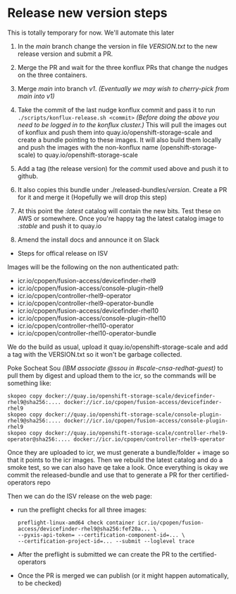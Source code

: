# Release new version steps

This is totally temporary for now. We'll automate this later

1. In the *main* branch change the version in file *VERSION.txt* to the new release version and submit a PR.

1. Merge the PR and wait for the three konflux PRs that change the nudges on the three containers.

1. Merge *main* into branch *v1*. _(Eventually we may wish to cherry-pick from main into v1)_

1. Take the commit of the last nudge konflux commit and pass it to
   run `./scripts/konflux-release.sh <commit>`
   _(Before doing the above you need to be logged in to the konflux cluster.)_
   This will pull the images out of konflux and push them into quay.io/openshift-storage-scale
   and create a bundle pointing to these images.
   It will also build them locally and push the images with the non-konflux name (openshift-storage-scale)
   to quay.io/openshift-storage-scale

1. Add a tag (the release version) for the *commit* used above and push it to github.

1. It also copies this bundle under ./released-bundles/*version*. Create a PR for it and merge it
   (Hopefully we will drop this step)

1. At this point the *:latest* catalog will contain the new bits. Test these on
   AWS or somewhere. Once you're happy tag the latest catalog image to *:stable* and push it
   to quay.io

1. Amend the install docs and announce it on Slack

- Steps for offical release on ISV

Images will be the following on the non authenticated path:

- icr.io/cpopen/fusion-access/devicefinder-rhel9
- icr.io/cpopen/fusion-access/console-plugin-rhel9
- icr.io/cpopen/controller-rhel9-operator
- icr.io/cpopen/controller-rhel9-operator-bundle
- icr.io/cpopen/fusion-access/devicefinder-rhel10
- icr.io/cpopen/fusion-access/console-plugin-rhel10
- icr.io/cpopen/controller-rhel10-operator
- icr.io/cpopen/controller-rhel10-operator-bundle

We do the build as usual, upload it quay.io/openshift-storage-scale and add a
tag with the VERSION.txt so it won't be garbage collected.

Poke Socheat Sou _(IBM associate @ssou in #scale-cnsa-redhat-guest)_ to pull them by digest and upload them to the icr, so the commands will
be something like:
```
skopeo copy docker://quay.io/openshift-storage-scale/devicefinder-rhel9@sha256:.... docker://icr.io/cpopen/fusion-access/devicefinder-rhel9
skopeo copy docker://quay.io/openshift-storage-scale/console-plugin-rhel9@sha256:.... docker://icr.io/cpopen/fusion-access/console-plugin-rhel9
skopeo copy docker://quay.io/openshift-storage-scale/controller-rhel9-operator@sha256:.... docker://icr.io/cpopen/controller-rhel9-operator
```
Once they are uploaded to icr, we must generate a bundle/folder + image so that it points to the icr images.
Then we rebuild the latest catalog and do a smoke test, so we can also have qe take a look. Once everything is okay
we commit the released-bundle and use that to generate a PR for ther certified-operators repo

Then we can do the ISV release on the web page:

- run the preflight checks for all three images:
  ```
  preflight-linux-amd64 check container icr.io/cpopen/fusion-access/devicefinder-rhel9@sha256:fef20a... \
  --pyxis-api-token= --certification-component-id=... \
  --certification-project-id=... --submit --loglevel trace
  ```

- After the preflight is submitted we can create the PR to the certified-operators

- Once the PR is merged we can publish (or it might happen automatically, to be checked)
